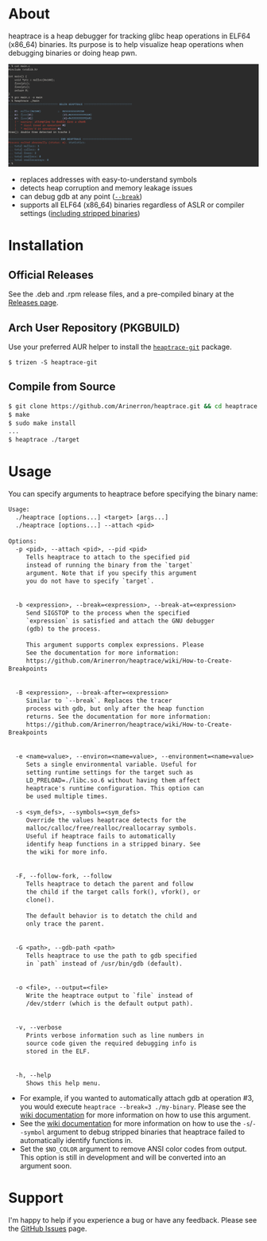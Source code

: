 # About

heaptrace is a heap debugger for tracking glibc heap operations in ELF64 (x86\_64) binaries. Its purpose is to help visualize heap operations when debugging binaries or doing heap pwn.

![screenshot.png](screenshot.png)

* replaces addresses with easy-to-understand symbols
* detects heap corruption and memory leakage issues
* can debug gdb at any point ([`--break`](https://github.com/Arinerron/heaptrace/wiki/How-to-Create-Breakpoints))
* supports all ELF64 (x86\_64) binaries regardless of ASLR or compiler settings ([including stripped binaries](https://github.com/Arinerron/heaptrace/wiki/Dealing-with-a-Stripped-Binary))

# Installation
## Official Releases

See the .deb and .rpm release files, and a pre-compiled binary at the [Releases page](https://github.com/Arinerron/heaptrace/releases/).

## Arch User Repository (PKGBUILD)

Use your preferred AUR helper to install the [`heaptrace-git`](https://aur.archlinux.org/packages/heaptrace-git/) package.

```
$ trizen -S heaptrace-git
```

## Compile from Source

```sh
$ git clone https://github.com/Arinerron/heaptrace.git && cd heaptrace
$ make
$ sudo make install
...
$ heaptrace ./target
```

# Usage

You can specify arguments to heaptrace before specifying the binary name:

```
Usage:
  ./heaptrace [options...] <target> [args...]
  ./heaptrace [options...] --attach <pid>

Options:
  -p <pid>, --attach <pid>, --pid <pid>
	 Tells heaptrace to attach to the specified pid 
	 instead of running the binary from the `target` 
	 argument. Note that if you specify this argument 
	 you do not have to specify `target`.


  -b <expression>, --break=<expression>, --break-at=<expression>
	 Send SIGSTOP to the process when the specified 
	 `expression` is satisfied and attach the GNU debugger 
	 (gdb) to the process.

	 This argument supports complex expressions. Please 
	 See the documentation for more information: 
	 https://github.com/Arinerron/heaptrace/wiki/How-to-Create-Breakpoints


  -B <expression>, --break-after=<expression>
	 Similar to `--break`. Replaces the tracer 
	 process with gdb, but only after the heap function 
	 returns. See the documentation for more information: 
	 https://github.com/Arinerron/heaptrace/wiki/How-to-Create-Breakpoints


  -e <name=value>, --environ=<name=value>, --environment=<name=value>
	 Sets a single environmental variable. Useful for 
	 setting runtime settings for the target such as 
	 LD_PRELOAD=./libc.so.6 without having them affect 
	 heaptrace's runtime configuration. This option can 
	 be used multiple times.

  -s <sym_defs>, --symbols=<sym_defs>
	 Override the values heaptrace detects for the 
	 malloc/calloc/free/realloc/reallocarray symbols. 
	 Useful if heaptrace fails to automatically 
	 identify heap functions in a stripped binary. See 
	 the wiki for more info.


  -F, --follow-fork, --follow
	 Tells heaptrace to detach the parent and follow 
	 the child if the target calls fork(), vfork(), or 
	 clone().

	 The default behavior is to detatch the child and 
	 only trace the parent.


  -G <path>, --gdb-path <path>
	 Tells heaptrace to use the path to gdb specified 
	 in `path` instead of /usr/bin/gdb (default).


  -o <file>, --output=<file>
	 Write the heaptrace output to `file` instead of 
	 /dev/stderr (which is the default output path).


  -v, --verbose
	 Prints verbose information such as line numbers in
	 source code given the required debugging info is
	 stored in the ELF.


  -h, --help
	 Shows this help menu.

```

* For example, if you wanted to automatically attach gdb at operation #3, you would execute `heaptrace --break=3 ./my-binary`. Please see the [wiki documentation](https://github.com/Arinerron/heaptrace/wiki/How-to-Create-Breakpoints) for more information on how to use this argument.
* See the [wiki documentation](https://github.com/Arinerron/heaptrace/wiki/Dealing-with-a-Stripped-Binary) for more information on how to use the `-s`/`--symbol` argument to debug stripped binaries that heaptrace failed to automatically identify functions in.
* Set the `$NO_COLOR` argument to remove ANSI color codes from output. This option is still in development and will be converted into an argument soon.

# Support

I'm happy to help if you experience a bug or have any feedback. Please see the [GitHub Issues](https://github.com/Arinerron/heaptrace/issues) page.


